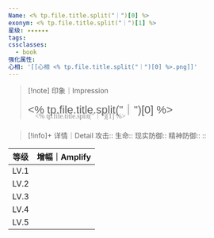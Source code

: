 ```yaml
---
Name: <% tp.file.title.split("｜")[0] %>
exonym: <% tp.file.title.split("｜")[1] %>
星级: ✦✦✦✦✦✦
tags: 
cssclasses:
  - book
强化属性: 
心相: '[[心相 <% tp.file.title.split("｜")[0] %>.png]]'
---
```



> [!note] 印象｜Impression
> 
> <p style="font-family: '家族宋', sans-serif; font-size: 22px; line-height: 0.75; text-indent: 0;"><% tp.file.title.split("｜")[0] %><br><span style="font-family: serif; font-size: 14px; color: #888888;">　<% tp.file.title.split("｜")[1] %></span></p>
> 
> 

> [!info]+ 详情｜Detail
> 攻击:: 
> 生命:: 
> 现实防御:: 
> 精神防御:: 
> :: 

|  等级  | 增幅｜Amplify |
| :--: | :--------: |
| LV.1 |            |
| LV.2 |            |
| LV.3 |            |
| LV.4 |            |
| LV.5 |            |
